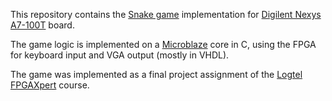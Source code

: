 This repository contains the [Snake game](https://en.wikipedia.org/wiki/Snake_(video_game_genre)) implementation for [Digilent Nexys A7-100T](https://digilent.com/reference/programmable-logic/nexys-a7/start) board.

The game logic is implemented on a [Microblaze](https://www.amd.com/en/products/software/adaptive-socs-and-fpgas/microblaze.html) core in C, using the FPGA for keyboard input and VGA output (mostly in VHDL).

The game was implemented as a final project assignment of the [Logtel FPGAXpert](https://www.logtel.com/training/fpgaxpert/) course.
